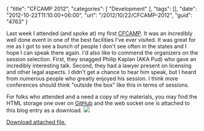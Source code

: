 {
	"title": "CFCAMP 2012",
	"categories": [
		"Development"
	],
	"tags": [],
	"date": "2012-10-22T11:10:00+06:00",
	"url": "/2012/10/22/CFCAMP-2012",
	"guid": "4763"
}

Last week I attended (and spoke at) my first <a href="http://www.cfcamp.org">CFCAMP</a>. It was an incredibly well done event in one of the best facilities I've ever visited. It was great for me as I got to see a bunch of people I don't see often in the states and I hope I can speak there again. I'd also like to commend the organizers on the session selection. First, they snagged Philip Kaplan (AKA Pud) who gave an incredibly interesting talk. Second, they had a lawyer present on licensing and other legal aspects. I didn't get a chance to hear him speak, but I heard from numerous people who greatly enjoyed his session. I think more conferences should think "outside the box" like this in terms of sessions. 

For folks who attended and a need a copy of my materials, you may find the HTML storage one over on <a href="https://github.com/cfjedimaster/html5-storage">GitHub</a> and the web socket one is attached to this blog entry as a download.
<img src="http://static.raymondcamden.com/images/872F2A09-73BA-4FF1-BFA4-72A687BEA1BD.JPG" /><p><a href='enclosures/C%3A%5Chosts%5C2012%2Eraymondcamden%2Ecom%5Cenclosures%2FWebsockets%20with%20ColdFusion2%2Ezip'>Download attached file.</a></p>